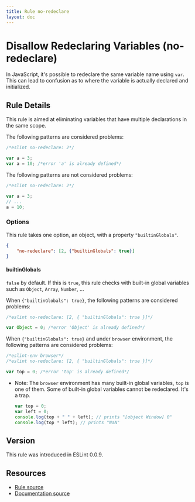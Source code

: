 ```yaml
---
title: Rule no-redeclare
layout: doc
---
```

<!-- Note: No pull requests accepted for this file. See README.md in the root directory for details. -->
# Disallow Redeclaring Variables (no-redeclare)

In JavaScript, it's possible to redeclare the same variable name using `var`. This can lead to confusion as to where the variable is actually declared and initialized.

## Rule Details

This rule is aimed at eliminating variables that have multiple declarations in the same scope.

The following patterns are considered problems:

```js
/*eslint no-redeclare: 2*/

var a = 3;
var a = 10; /*error 'a' is already defined*/
```

The following patterns are not considered problems:

```js
/*eslint no-redeclare: 2*/

var a = 3;
// ...
a = 10;
```

### Options

This rule takes one option, an object, with a property `"builtinGlobals"`.

```json
{
    "no-redeclare": [2, {"builtinGlobals": true}]
}
```

#### builtinGlobals

`false` by default.
If this is `true`, this rule checks with built-in global variables such as `Object`, `Array`, `Number`, ...

When `{"builtinGlobals": true}`, the following patterns are considered problems:

```js
/*eslint no-redeclare: [2, { "builtinGlobals": true }]*/

var Object = 0; /*error 'Object' is already defined*/
```

When `{"builtinGlobals": true}` and under `browser` environment, the following patterns are considered problems:

```js
/*eslint-env browser*/
/*eslint no-redeclare: [2, { "builtinGlobals": true }]*/

var top = 0; /*error 'top' is already defined*/
```

* Note: The `browser` environment has many built-in global variables, `top` is one of them.
  Some of built-in global variables cannot be redeclared. It's a trap.

  ```js
  var top = 0;
  var left = 0;
  console.log(top + " " + left); // prints "[object Window] 0"
  console.log(top * left); // prints "NaN"
  ```

## Version

This rule was introduced in ESLint 0.0.9.

## Resources

* [Rule source](https://github.com/eslint/eslint/tree/master/lib/rules/no-redeclare.js)
* [Documentation source](https://github.com/eslint/eslint/tree/master/docs/rules/no-redeclare.md)

